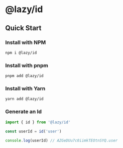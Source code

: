 # @lazy/id

## Quick Start

### Install with NPM

```shell
npm i @lazy/id
```

### Install with pnpm

```shell
pnpm add @lazy/id
```

### Install with Yarn

```shell
yarn add @lazy/id
```

### Generate an Id

```typescript
import { id } from '@lazy/id'

const userId = id('user')

console.log(userId) // AZGeDUu7c0iimkTEOtnSYQ.user
```
